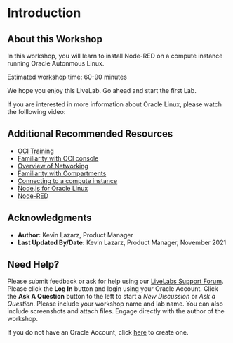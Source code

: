 
# Introduction

## About this Workshop

In this workshop, you will learn to install Node-RED on a compute instance running Oracle Autonmous Linux.

Estimated workshop time: 60-90 minutes

We hope you enjoy this LiveLab. Go ahead and start the first Lab.


If you are interested in more information about Oracle Linux, please watch the folllowing video:

[](videohub:1_mlwioaoh:medium) 

## Additional Recommended Resources

* [OCI Training](https://cloud.oracle.com/en_US/iaas/training)
* [Familiarity with OCI console](https://docs.us-phoenix-1.oraclecloud.com/Content/GSG/Concepts/console.htm)
* [Overview of Networking](https://docs.us-phoenix-1.oraclecloud.com/Content/Network/Concepts/overview.htm)
* [Familiarity with Compartments](https://docs.us-phoenix-1.oraclecloud.com/Content/GSG/Concepts/concepts.htm)
* [Connecting to a compute instance](https://docs.us-phoenix-1.oraclecloud.com/Content/Compute/Tasks/accessinginstance.htm)
* [Node.js for Oracle Linux](https://yum.oracle.com/oracle-linux-nodejs.html#InstallingNodeOnOL7)
* [Node-RED](https://nodered.org/)


## Acknowledgments

* **Author:** Kevin Lazarz, Product Manager
* **Last Updated By/Date:** Kevin Lazarz, Product Manager, November 2021

## Need Help?
Please submit feedback or ask for help using our [LiveLabs Support Forum](https://community.oracle.com/tech/developers/categories/ebs-on-oci-automation). Please click the **Log In** button and login using your Oracle Account. Click the **Ask A Question** button to the left to start a *New Discussion* or *Ask a Question*.  Please include your workshop name and lab name.  You can also include screenshots and attach files.  Engage directly with the author of the workshop.

If you do not have an Oracle Account, click [here](https://profile.oracle.com/myprofile/account/create-account.jspx) to create one.

